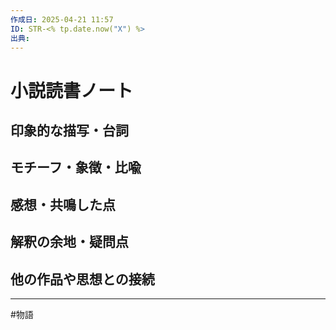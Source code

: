 ```yaml
---
作成日: 2025-04-21 11:57
ID: STR-<% tp.date.now("X") %>
出典:
---
```


# 小説読書ノート

## 印象的な描写・台詞

> 

## モチーフ・象徴・比喩

  

## 感想・共鳴した点



## 解釈の余地・疑問点



## 他の作品や思想との接続



---
#物語 